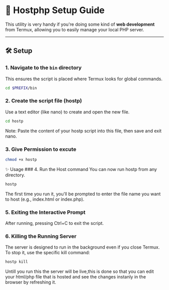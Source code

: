 # 🚀 Hostphp  Setup Guide

This utility is very handy if you're doing some kind of **web development** from Termux, allowing you to easily manage your local PHP server.

---

## 🛠 Setup

### 1. Navigate to the `bin` directory

This ensures the script is placed where Termux looks for global commands.

```bash
cd $PREFIX/bin
```

### 2. Create the script file (hostp)
​Use a text editor (like nano) to create and open the new file.
```bash
cd hostp
```
​Note: Paste the content of your hostp script into this file, then save and exit nano.

### 3. Give Permission to excute
```bash
chmod +x hostp
```
✨ Usage
​### 4. Run the Host command
​You can now run hostp from any directory. 
```bash
hostp
```
The first time you run it, you'll be prompted to enter the file name you want to host (e.g., index.html or index.php).
### 5. Exiting the Interactive Prompt
After running, pressing Ctrl+C to exit the script.

### ​6. Killing the Running Server
​The server is designed to run in the background even if you close Termux. To stop it, use the specific kill command:
```bash
hostp kill
```
Untill you run this the server will be live,this is done so that you can edit your html/php file that is hosted and see the changes instanly in the browser by refreshing it. 
